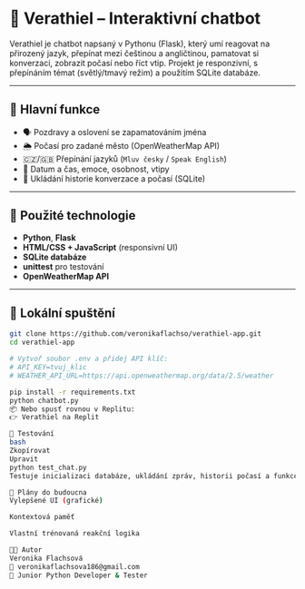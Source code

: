 # 🤖 Verathiel – Interaktivní chatbot

Verathiel je chatbot napsaný v Pythonu (Flask), který umí reagovat na přirozený jazyk, přepínat mezi češtinou a angličtinou, pamatovat si konverzaci, zobrazit počasí nebo říct vtip. Projekt je responzivní, s přepínáním témat (světlý/tmavý režim) a použitím SQLite databáze.

---

## 🎯 Hlavní funkce

- 🗣️ Pozdravy a oslovení se zapamatováním jména
- 🌦️ Počasí pro zadané město (OpenWeatherMap API)
- 🇨🇿/🇬🇧 Přepínání jazyků (`Mluv česky` / `Speak English`)
- 📅 Datum a čas, emoce, osobnost, vtipy
- 💬 Ukládání historie konverzace a počasí (SQLite)

---

## 🧰 Použité technologie

- **Python**, **Flask**
- **HTML/CSS + JavaScript** (responsivní UI)
- **SQLite databáze**
- **unittest** pro testování
- **OpenWeatherMap API**

---

## 🔧 Lokální spuštění

```bash
git clone https://github.com/veronikaflachso/verathiel-app.git
cd verathiel-app

# Vytvoř soubor .env a přidej API klíč:
# API_KEY=tvuj_klic
# WEATHER_API_URL=https://api.openweathermap.org/data/2.5/weather

pip install -r requirements.txt
python chatbot.py
📦 Nebo spusť rovnou v Replitu:
👉 Verathiel na Replit

🧪 Testování
bash
Zkopírovat
Upravit
python test_chat.py
Testuje inicializaci databáze, ukládání zpráv, historii počasí a funkce chatbota.

🚀 Plány do budoucna
Vylepšené UI (grafické)

Kontextová paměť

Vlastní trénovaná reakční logika

👩‍💻 Autor
Veronika Flachsová
📧 veronikaflachsova186@gmail.com
🧠 Junior Python Developer & Tester
